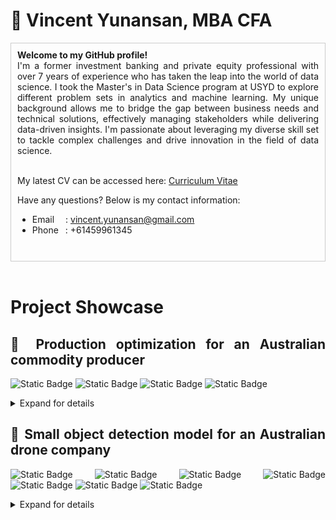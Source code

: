 # 🔭 Vincent Yunansan, MBA CFA 
<div style="text-align: justify;">

<div style="border: 1px solid #ccc; padding: 10px;">
<b>Welcome to my GitHub profile!</b>

<br>
I'm a former investment banking and private equity professional with over 7 years of experience who has taken the leap into the world of data science. I took the Master's in Data Science program at USYD to explore different problem sets in analytics and machine learning. My unique background allows me to bridge the gap between business needs and technical solutions, effectively managing stakeholders while delivering data-driven insights. I'm passionate about leveraging my diverse skill set to tackle complex challenges and drive innovation in the field of data science. 
</br>

<br> My latest CV can be accessed here: <a href="assets/Resume_Vincent_Yunansan.pdf"> Curriculum Vitae</a> </br>


Have any questions? Below is my contact information:
- Email &ensp;&ensp;: vincent.yunansan@gmail.com  
- Phone &ensp;: +61459961345
</br>

</div>
<br>

# Project Showcase

## 🌾 Production optimization for an Australian commodity producer
![Static Badge](https://img.shields.io/badge/Python-green)
![Static Badge](https://img.shields.io/badge/breadth_first_search-blue)
![Static Badge](https://img.shields.io/badge/MILP-red)
![Static Badge](https://img.shields.io/badge/GCP-yellow)


<details>
<summary> Expand for details
</summary>
<br> <i> <font color = "grey">Due to active non-disclosure agreement, details of this project is not made available in this repository. Details provided has been masked to protect confidentiality</i> </font> </br>
<br> <b> Problem </b>: This project aims to implement a recommendation system to find combination of batches with highest market prices. The proposed combination has to satisfy 10 different quality metrics. These metrics can be improved by machine processes at a cost of lower output yields. The client has to process c.10,000 batches a year and react to price swings, machine down-time, etc.</br>
<br><b> Solution </b>: Breadth first search (BFS) and Mixed Integer Linear Programming (MILP) were explored. The final optimization method sits somewhere between BFS and MILP by taking out combinations that are too expensive or impossible to produce, search for combinations in the remaining search space, and returns a list of possible batch combinations (without duplicates) in a descending list. </br> 

<br><b> Implementation </b>: The solution is hosted on GCP with a Streamlit overlay. This allows site managers to schedule combination reports before they start their day, on-the cloud, with negligible infrastructure cost. Site managers can also produce custom reports when necessary.
</br>

</details>

## 🚁 Small object detection model for an Australian drone company
![Static Badge](https://img.shields.io/badge/Python-green)
![Static Badge](https://img.shields.io/badge/Pytorch-orange)
![Static Badge](https://img.shields.io/badge/YOLO-blue)
![Static Badge](https://img.shields.io/badge/SSD-blue)
![Static Badge](https://img.shields.io/badge/FRCNN-blue)
![Static Badge](https://img.shields.io/badge/SAM-blue)
![Static Badge](https://img.shields.io/badge/Edge_hardware-yellow)


<details>
<summary> Expand for details
</summary>
<br> <i> <font color = "grey">This is my Capstone Project for the MDS project at USYD. Due to active non-disclosure agreement, details of this project is not made available in this repository. Details provided has been masked to protect confidentiality.</i> </font> </br>
<br> <b> Problem </b>: This project aims to implement an automated object detection system able to detect small distant object in outdoor conditions, to be installed on a small computer on-board the vehicle.</br>
<br><b> This project is on-going. The solution can be divided into three branches </b>:   
<ol> 
<li> </b> Custom dataset</b> built on open-source datasets which has significant sample of small objects of interest. </li>
<li> </b> Optimized model</b> from multiple computer vision model architectures, including YOLO, Faster RCNN, SSD, and SAM. </li>
<li> </b> Hardware implementation </b> where the chosen model has to be able to infer rapidly on-board the vehicle. </li>
</br> 



</details>

